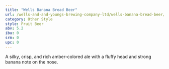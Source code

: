 ```yaml
---
title: "Wells Banana Bread Beer"
url: /wells-and-and-youngs-brewing-company-ltd/wells-banana-bread-beer/
category: Other Style
style: Fruit Beer
abv: 5.2
ibu: 0
srm: 0
upc: 0
---
```

A silky, crisp, and rich amber-colored ale with a fluffy head and strong banana note on the nose.
